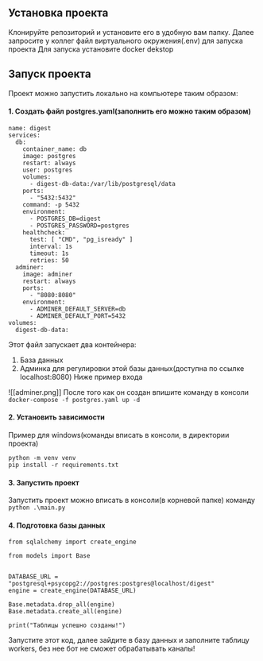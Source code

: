 ## Установка проекта
Клонируйте репозиторий и установите его в удобную вам папку. Далее запросите у коллег файл виртуального окружения(.env) для запуска проекта
Для запуска установите docker dekstop
## Запуск проекта
Проект можно запустить локально на компьютере таким образом:
#### 1. Создать файл postgres.yaml(заполнить его можно таким образом)
```
name: digest  
services:  
  db:  
    container_name: db  
    image: postgres  
    restart: always  
    user: postgres  
    volumes:  
      - digest-db-data:/var/lib/postgresql/data  
    ports:  
      - "5432:5432"  
    command: -p 5432  
    environment:  
      - POSTGRES_DB=digest  
      - POSTGRES_PASSWORD=postgres  
    healthcheck:  
      test: [ "CMD", "pg_isready" ]  
      interval: 1s  
      timeout: 1s  
      retries: 50  
  adminer:  
    image: adminer  
    restart: always  
    ports:  
      - "8080:8080"  
    environment:  
      - ADMINER_DEFAULT_SERVER=db  
      - ADMINER_DEFAULT_PORT=5432  
volumes:  
  digest-db-data:
  ```
  Этот файл запускает два контейнера:
  1) База данных
  2) Админка для регулировки этой базы данных(доступна по ссылке localhost:8080) Ниже пример входа

  ![[adminer.png]]
После того как он создан впишите команду в консоли
`docker-compose -f postgres.yaml up -d`
#### 2. Установить зависимости
Пример для windows(команды вписать в консоли, в директории проекта)
```
python -m venv venv
pip install -r requirements.txt
```
#### 3. Запустить проект
Запустить проект можно вписать в консоли(в корневой папке) команду
`python .\main.py`
#### 4. Подготовка базы данных
```
from sqlalchemy import create_engine  
  
from models import Base  
  
  
DATABASE_URL = "postgresql+psycopg2://postgres:postgres@localhost/digest"  
engine = create_engine(DATABASE_URL)  
  
Base.metadata.drop_all(engine)  
Base.metadata.create_all(engine)  
  
print("Таблицы успешно созданы!")
```
Запустите этот код, далее зайдите в базу данных и заполните таблицу workers, без нее бот не сможет обрабатывать каналы!